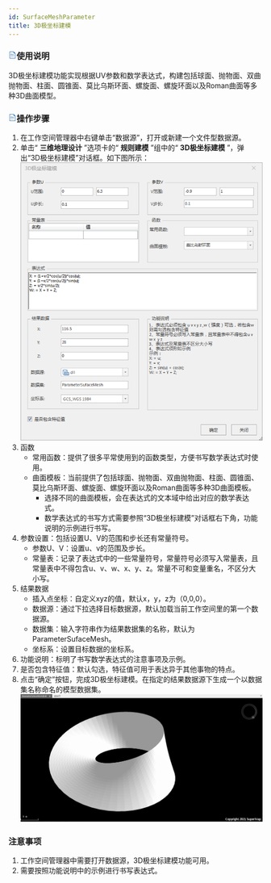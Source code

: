 ```yaml
---
id: SurfaceMeshParameter
title: 3D极坐标建模
---
```

### ![](../../../img/read.gif)使用说明

3D极坐标建模功能实现根据UV参数和数学表达式，构建包括球面、抛物面、双曲抛物面、柱面、圆锥面、莫比乌斯环面、螺旋面、螺旋环面以及Roman曲面等多种3D曲面模型。

### ![](../../../img/read.gif)操作步骤

  1. 在工作空间管理器中右键单击“数据源”，打开或新建一个文件型数据源。
  2. 单击“ **三维地理设计** ”选项卡的“ **规则建模** ”组中的“ **3D极坐标建模** ”，弹出“3D极坐标建模”对话框。如下图所示：     
![](../img/SurfaceMeshParameter_Dialog.png)     
  3. 函数 
      * 常用函数：提供了很多平常使用到的函数类型，方便书写数学表达式时使用。
      * 曲面模板：当前提供了包括球面、抛物面、双曲抛物面、柱面、圆锥面、莫比乌斯环面、螺旋面、螺旋环面以及Roman曲面等多种3D曲面模板。 
        * 选择不同的曲面模板，会在表达式的文本域中给出对应的数学表达式。
        * 数学表达式的书写方式需要参照“3D极坐标建模”对话框右下角，功能说明的示例进行书写。
  4. 参数设置：包括设置U、V的范围和步长还有常量符号。 
      * 参数U、V：设置u、v的范围及步长。
      * 常量表：记录了表达式中的一些常量符号，常量符号必须写入常量表，且常量表中不得包含u、v、w、x、y、z。常量不可和变量重名，不区分大小写。
  5. 结果数据 
      * 插入点坐标：自定义xyz的值，默认x，y，z为（0,0,0）。
      * 数据源：通过下拉选择目标数据源，默认加载当前工作空间里的第一个数据源。
      * 数据集：输入字符串作为结果数据集的名称，默认为ParameterSufaceMesh。
      * 坐标系：设置目标数据的坐标系。
  6. 功能说明：标明了书写数学表达式的注意事项及示例。
  7. 是否包含特征值：默认勾选，特征值可用于表达异于其他事物的特点。
  8. 点击“确定”按钮，完成3D极坐标建模。在指定的结果数据源下生成一个以数据集名称命名的模型数据集。
![](../img/SurfaceMeshParameter_Result.png)    
  
### 注意事项

  1. 工作空间管理器中需要打开数据源，3D极坐标建模功能可用。
  2. 需要按照功能说明中的示例进行书写表达式。



